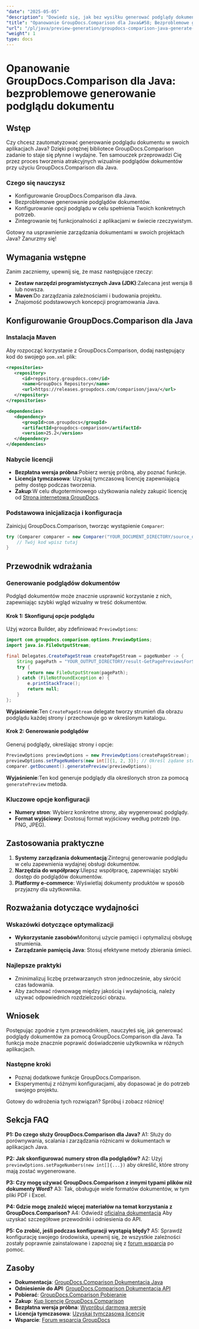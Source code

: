 ```yaml
---
"date": "2025-05-05"
"description": "Dowiedz się, jak bez wysiłku generować podglądy dokumentów za pomocą GroupDocs.Comparison dla Java. Ulepsz doświadczenie użytkownika swojej aplikacji."
"title": "Opanowanie GroupDocs.Comparison dla Java&#58; Bezproblemowe generowanie podglądu dokumentów"
"url": "/pl/java/preview-generation/groupdocs-comparison-java-generate-previews/"
"weight": 1
type: docs
---
```

# Opanowanie GroupDocs.Comparison dla Java: bezproblemowe generowanie podglądu dokumentu

## Wstęp

Czy chcesz zautomatyzować generowanie podglądu dokumentu w swoich aplikacjach Java? Dzięki potężnej bibliotece GroupDocs.Comparison zadanie to staje się płynne i wydajne. Ten samouczek przeprowadzi Cię przez proces tworzenia atrakcyjnych wizualnie podglądów dokumentów przy użyciu GroupDocs.Comparison dla Java.

### Czego się nauczysz
- Konfigurowanie GroupDocs.Comparison dla Java.
- Bezproblemowe generowanie podglądów dokumentów.
- Konfigurowanie opcji podglądu w celu spełnienia Twoich konkretnych potrzeb.
- Zintegrowanie tej funkcjonalności z aplikacjami w świecie rzeczywistym.

Gotowy na usprawnienie zarządzania dokumentami w swoich projektach Java? Zanurzmy się!

## Wymagania wstępne

Zanim zaczniemy, upewnij się, że masz następujące rzeczy:

- **Zestaw narzędzi programistycznych Java (JDK)**:Zalecana jest wersja 8 lub nowsza.
- **Maven**:Do zarządzania zależnościami i budowania projektu.
- Znajomość podstawowych koncepcji programowania Java.

## Konfigurowanie GroupDocs.Comparison dla Java

### Instalacja Maven

Aby rozpocząć korzystanie z GroupDocs.Comparison, dodaj następujący kod do swojego `pom.xml` plik:

```xml
<repositories>
   <repository>
      <id>repository.groupdocs.com</id>
      <name>GroupDocs Repository</name>
      <url>https://releases.groupdocs.com/comparison/java/</url>
   </repository>
</repositories>

<dependencies>
   <dependency>
      <groupId>com.groupdocs</groupId>
      <artifactId>groupdocs-comparison</artifactId>
      <version>25.2</version>
   </dependency>
</dependencies>
```

### Nabycie licencji

- **Bezpłatna wersja próbna**:Pobierz wersję próbną, aby poznać funkcje.
- **Licencja tymczasowa**: Uzyskaj tymczasową licencję zapewniającą pełny dostęp podczas tworzenia.
- **Zakup**:W celu długoterminowego użytkowania należy zakupić licencję od [Strona internetowa GroupDocs](https://purchase.groupdocs.com/buy).

### Podstawowa inicjalizacja i konfiguracja

Zainicjuj GroupDocs.Comparison, tworząc wystąpienie `Comparer`:

```java
try (Comparer comparer = new Comparer("YOUR_DOCUMENT_DIRECTORY/source_document.docx")) {
    // Twój kod wpisz tutaj
}
```

## Przewodnik wdrażania

### Generowanie podglądów dokumentów

Podgląd dokumentów może znacznie usprawnić korzystanie z nich, zapewniając szybki wgląd wizualny w treść dokumentów.

#### Krok 1: Skonfiguruj opcje podglądu

Użyj wzorca Builder, aby zdefiniować `PreviewOptions`:

```java
import com.groupdocs.comparison.options.PreviewOptions;
import java.io.FileOutputStream;

final Delegates.CreatePageStream createPageStream = pageNumber -> {
    String pagePath = "YOUR_OUTPUT_DIRECTORY/result-GetPagePreviewsForSourceDocument_" + pageNumber + ".png";
    try {
        return new FileOutputStream(pagePath);
    } catch (FileNotFoundException e) {
        e.printStackTrace();
        return null;
    }
};
```

**Wyjaśnienie**:Ten `CreatePageStream` delegate tworzy strumień dla obrazu podglądu każdej strony i przechowuje go w określonym katalogu.

#### Krok 2: Generowanie podglądów

Generuj podglądy, określając strony i opcje:

```java
PreviewOptions previewOptions = new PreviewOptions(createPageStream);
previewOptions.setPageNumbers(new int[]{1, 2, 3}); // Określ żądane strony
comparer.getDocument().generatePreview(previewOptions);
```

**Wyjaśnienie**:Ten kod generuje podglądy dla określonych stron za pomocą `generatePreview` metoda.

### Kluczowe opcje konfiguracji

- **Numery stron**: Wybierz konkretne strony, aby wygenerować podglądy.
- **Format wyjściowy**: Dostosuj format wyjściowy według potrzeb (np. PNG, JPEG).

## Zastosowania praktyczne

1. **Systemy zarządzania dokumentacją**:Zintegruj generowanie podglądu w celu zapewnienia wydajnej obsługi dokumentów.
2. **Narzędzia do współpracy**:Ulepsz współpracę, zapewniając szybki dostęp do podglądów dokumentów.
3. **Platformy e-commerce**: Wyświetlaj dokumenty produktów w sposób przyjazny dla użytkownika.

## Rozważania dotyczące wydajności

### Wskazówki dotyczące optymalizacji
- **Wykorzystanie zasobów**Monitoruj użycie pamięci i optymalizuj obsługę strumienia.
- **Zarządzanie pamięcią Java**: Stosuj efektywne metody zbierania śmieci.

### Najlepsze praktyki
- Zminimalizuj liczbę przetwarzanych stron jednocześnie, aby skrócić czas ładowania.
- Aby zachować równowagę między jakością i wydajnością, należy używać odpowiednich rozdzielczości obrazu.

## Wniosek

Postępując zgodnie z tym przewodnikiem, nauczyłeś się, jak generować podglądy dokumentów za pomocą GroupDocs.Comparison dla Java. Ta funkcja może znacznie poprawić doświadczenie użytkownika w różnych aplikacjach. 

### Następne kroki
- Poznaj dodatkowe funkcje GroupDocs.Comparison.
- Eksperymentuj z różnymi konfiguracjami, aby dopasować je do potrzeb swojego projektu.

Gotowy do wdrożenia tych rozwiązań? Spróbuj i zobacz różnicę!

## Sekcja FAQ

**P1: Do czego służy GroupDocs.Comparison dla Java?**
A1: Służy do porównywania, scalania i zarządzania różnicami w dokumentach w aplikacjach Java.

**P2: Jak skonfigurować numery stron dla podglądów?**
A2: Użyj `previewOptions.setPageNumbers(new int[]{...})` aby określić, które strony mają zostać wygenerowane.

**P3: Czy mogę używać GroupDocs.Comparison z innymi typami plików niż dokumenty Word?**
A3: Tak, obsługuje wiele formatów dokumentów, w tym pliki PDF i Excel.

**P4: Gdzie mogę znaleźć więcej materiałów na temat korzystania z GroupDocs.Comparison?**
A4: Odwiedź [oficjalna dokumentacja](https://docs.groupdocs.com/comparison/java/) Aby uzyskać szczegółowe przewodniki i odniesienia do API.

**P5: Co zrobić, jeśli podczas konfiguracji wystąpią błędy?**
A5: Sprawdź konfigurację swojego środowiska, upewnij się, że wszystkie zależności zostały poprawnie zainstalowane i zapoznaj się z [forum wsparcia](https://forum.groupdocs.com/c/comparison) po pomoc.

## Zasoby

- **Dokumentacja**: [GroupDocs.Comparison Dokumentacja Java](https://docs.groupdocs.com/comparison/java/)
- **Odniesienie do API**: [GroupDocs.Comparison Dokumentacja API](https://reference.groupdocs.com/comparison/java/)
- **Pobierać**: [GroupDocs.Comparison Pobieranie](https://releases.groupdocs.com/comparison/java/)
- **Zakup**: [Kup licencję GroupDocs.Comparison](https://purchase.groupdocs.com/buy)
- **Bezpłatna wersja próbna**: [Wypróbuj darmową wersję](https://releases.groupdocs.com/comparison/java/)
- **Licencja tymczasowa**: [Uzyskaj tymczasową licencję](https://purchase.groupdocs.com/temporary-license/)
- **Wsparcie**: [Forum wsparcia GroupDocs](https://forum.groupdocs.com/c/comparison)
